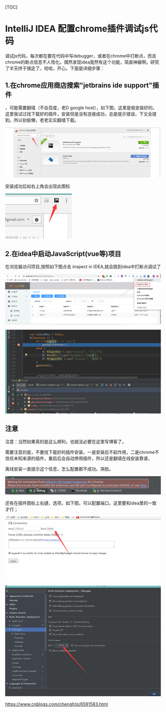 [TOC]



# IntelliJ IDEA 配置chrome插件调试js代码



调试js代码，每次都在要在代码中写debugger，或者在chrome中打断点，而且chrome的断点信息不人性化。偶然发现idea竟然有这个功能，简直神器啊。研究了半天终于搞定了，哈哈，开心。下面是详细步骤：

## 1.在chrome应用商店搜索"jetbrains ide support"插件

，可能需要翻墙（不会百度，老D google host），如下图，这里是我安装好的。这里我试过找下载好的插件，安装但是没有连接成功，总是提示错误，下文会提到。所以别偷懒，老老实实翻墙下载。

![img](image-201911051741/1033011-20170320204630986-679640316.png)

安装成功后如右上角会出现此图标

![img](image-201911051741/1033011-20170320204747580-96985014.png)



## 2.在idea中启动JavaScript(vue等)项目

在浏览器访问项目,按照如下图点击 inspect in IDEA,就会跳到idea中打断点调试了

![image-20191105173840636](image-201911051741/image-20191105173840636-2946720.png)

 

  

![img](image-201911051741/1033011-20170320205443424-1530365584.png)

## 注意

注意：当然如果真的是这么顺利，也就没必要在这里写博客了。

 需要注意的是，不要找下载好的插件安装，一是安装后不起作用，二是chrome不信任未知来源的插件，重启后会自动停用插件，所以还是翻墙在线安装靠谱，

 离线安装一直提示这个信息，怎么配置都不成功。哭脸。

![img](image-201911051741/1033011-20170320205904846-1448673578.png)

 

还有在插件图标上右键，选项，如下图，可以配置端口，这里要和idea里的一致才行；

 

 ![img](image-201911051741/1033011-20170320210341877-1550234813.png)

 

![img](image-201911051741/1033011-20170320210308768-1675612131.png)

 

 





<https://www.cnblogs.com/chenglt/p/6591583.html>



